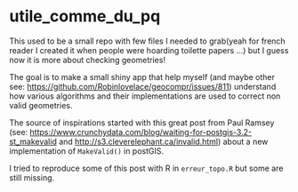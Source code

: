 # utile_comme_du_pq

This used to be a small repo with few files I needed to grab(yeah for french reader I created it when people were hoarding toilette papers ...) but I guess now it is more about checking geometries! 

The goal is to make a small shiny app that help myself (and maybe other see: https://github.com/Robinlovelace/geocompr/issues/811) understand how various algorithms and their implementations are used to correct non valid geometries. 

The source of inspirations started with this great post from Paul Ramsey (see: https://www.crunchydata.com/blog/waiting-for-postgis-3.2-st_makevalid and http://s3.cleverelephant.ca/invalid.html) about a new implementation of `MakeValid()` in postGIS. 

I tried to reproduce some of this post with R in `erreur_topo.R` but some are still missing.  

